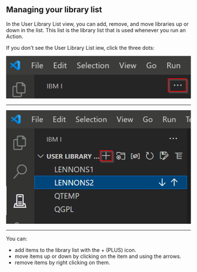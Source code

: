 #

## Managing your library list

In the User Library List view, you can add, remove, and move libraries up or down in the list. This list is the library list that is used  whenever you run an Action.

If you don't see the User Library List iew, click the three dots:

![three dots](addlible_01.png)

---

![addlible](./addlible_02.png)

---

You can:

* add items to the library list with the + (PLUS) icon.
* move items up or down by clicking on the item and using the arrows.
* remove items by right clicking on them.
